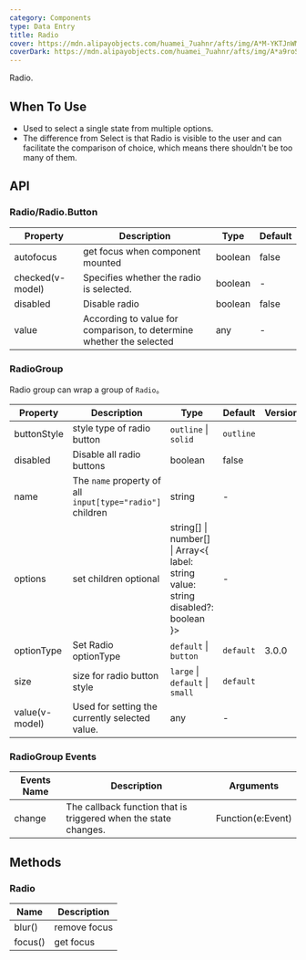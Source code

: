 ```yaml
---
category: Components
type: Data Entry
title: Radio
cover: https://mdn.alipayobjects.com/huamei_7uahnr/afts/img/A*M-YKTJnWM2kAAAAAAAAAAAAADrJ8AQ/original
coverDark: https://mdn.alipayobjects.com/huamei_7uahnr/afts/img/A*a9roS6DHFIcAAAAAAAAAAAAADrJ8AQ/original
---
```


Radio.

## When To Use

- Used to select a single state from multiple options.
- The difference from Select is that Radio is visible to the user and can facilitate the comparison of choice, which means there shouldn't be too many of them.

## API

### Radio/Radio.Button

| Property | Description | Type | Default |
| --- | --- | --- | --- |
| autofocus | get focus when component mounted | boolean | false |
| checked(v-model) | Specifies whether the radio is selected. | boolean | - |
| disabled | Disable radio | boolean | false |
| value | According to value for comparison, to determine whether the selected | any | - |

### RadioGroup

Radio group can wrap a group of `Radio`。

| Property | Description | Type | Default | Version |
| --- | --- | --- | --- | --- |
| buttonStyle | style type of radio button | `outline` \| `solid` | `outline` |  |
| disabled | Disable all radio buttons | boolean | false |  |
| name | The `name` property of all `input[type="radio"]` children | string | - |  |
| options | set children optional | string\[] \| number\[] \| Array&lt;{ label: string value: string disabled?: boolean }> | - |  |
| optionType | Set Radio optionType | `default` \| `button` | `default` | 3.0.0 |
| size | size for radio button style | `large` \| `default` \| `small` | `default` |  |
| value(v-model) | Used for setting the currently selected value. | any | - |  |

### RadioGroup Events

| Events Name | Description | Arguments |
| --- | --- | --- |
| change | The callback function that is triggered when the state changes. | Function(e:Event) |

## Methods

### Radio

| Name    | Description  |
| ------- | ------------ |
| blur()  | remove focus |
| focus() | get focus    |
